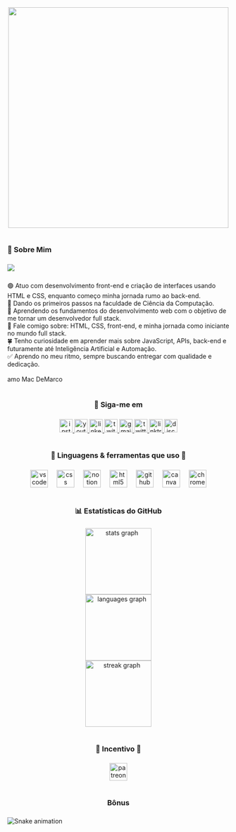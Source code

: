 <div align="center">
  <img height="500" src="https://cdn.discordapp.com/attachments/1388673250757836853/1398368807185027102/Lucas.png?ex=68851bf0&is=6883ca70&hm=0583ba8aa5ec9f97ebcc6bb930fc0376713b8d73c249c39c6c0604b8d808b7b9&"  />
</div>

###

<h1 align="left"></h1>

###

<h3 align="left">🍏 Sobre Mim</h3>

###

<div align="left">
  <img src="https://visitor-badge.laobi.icu/badge?page_id=CodeLucasRosa.CodeLucasRosa&left_color=darkolivegreen&right_color=darkolivegreen&left_text=%3C/%3E%20Visualiza%C3%A7%C3%B5es%20de%20Perfil"  />
</div>

###

<p align="left">🟢 Atuo com desenvolvimento front-end e criação de interfaces usando HTML e CSS, enquanto começo minha jornada rumo ao back-end.<br>🌱 Dando os primeiros passos na faculdade de Ciência da Computação.<br>🌿 Aprendendo os fundamentos do desenvolvimento web com o objetivo de me tornar um desenvolvedor full stack.<br>📗 Fale comigo sobre: HTML, CSS, front-end, e minha jornada como iniciante no mundo full stack.<br>🍀 Tenho curiosidade em aprender mais sobre JavaScript, APIs, back-end e futuramente até Inteligência Artificial e Automação.<br>✅ Aprendo no meu ritmo, sempre buscando entregar com qualidade e dedicação.<br><br>amo Mac DeMarco</p>

###

<h1 align="left"></h1>

###

<h3 align="center">🐍 Siga-me em</h3>

###

<div align="center">
  <a href="https://www.instagram.com/codelucasrosa/" target="_blank">
    <img src="https://img.shields.io/static/v1?message=Instagram&logo=instagram&label=&color=E4405F&logoColor=white&labelColor=&style=for-the-badge" height="30" alt="instagram logo"  />
  </a>
  <a href="https://www.youtube.com/@CodeLucasRosa" target="_blank">
    <img src="https://img.shields.io/static/v1?message=Youtube&logo=youtube&label=&color=FF0000&logoColor=white&labelColor=&style=for-the-badge" height="30" alt="youtube logo"  />
  </a>
  <a href="https://www.linkedin.com/in/CodeLucasRosa" target="_blank">
    <img src="https://img.shields.io/static/v1?message=off&logo=linkedin&label=Linkedin&color=808080&logoColor=white&labelColor=808080&style=for-the-badge" height="30" alt="linkedin logo"  />
  </a>
  <a href="https://www.twitch.tv/codelucasrosa/" target="_blank">
    <img src="https://img.shields.io/static/v1?message=Twitch&logo=twitch&label=&color=9146FF&logoColor=white&labelColor=&style=for-the-badge" height="30" alt="twitch logo"  />
  </a>
  <a href="mailto:rosalucas.codes@gmail.com" target="_blank">
    <img src="https://img.shields.io/static/v1?message=Gmail&logo=gmail&label=&color=D14836&logoColor=white&labelColor=&style=for-the-badge" height="30" alt="gmail logo"  />
  </a>
  <a href="https://x.com/CodeLucasRosa" target="_blank">
    <img src="https://img.shields.io/static/v1?message=Twitter&logo=twitter&label=X&color=1DA1F2&logoColor=white&labelColor=1DA1F2&style=for-the-badge" height="30" alt="twitter logo"  />
  </a>
  <a href="https://linktr.ee/CodeLucasRosa" target="_blank">
    <img src="https://img.shields.io/static/v1?message=Linktree&logo=linktree&label=&color=1de9b6&logoColor=white&labelColor=&style=for-the-badge" height="30" alt="linktree logo"  />
  </a>
  <img src="https://img.shields.io/static/v1?message=Discord&logo=discord&label=yazabot.&color=7289DA&logoColor=white&labelColor=7289DA&style=for-the-badge" height="30" alt="discord logo"  />
</div>

###

<h1 align="left"></h1>

###

<h3 align="center">📗 Linguagens & ferramentas que uso 📗</h3>

###

<div align="center">
  <img src="https://cdn.jsdelivr.net/gh/devicons/devicon/icons/vscode/vscode-original.svg" height="40" alt="vscode logo"  />
  <img width="12" />
  <img src="https://cdn.jsdelivr.net/gh/devicons/devicon/icons/css3/css3-original.svg" height="40" alt="css logo"  />
  <img width="12" />
  <img src="https://cdn.jsdelivr.net/gh/devicons/devicon/icons/notion/notion-original.svg" height="40" alt="notion logo"  />
  <img width="12" />
  <img src="https://cdn.jsdelivr.net/gh/devicons/devicon/icons/html5/html5-original.svg" height="40" alt="html5 logo"  />
  <img width="12" />
  <img src="https://cdn.jsdelivr.net/gh/devicons/devicon/icons/github/github-original.svg" height="40" alt="github logo"  />
  <img width="12" />
  <img src="https://cdn.jsdelivr.net/gh/devicons/devicon/icons/canva/canva-original.svg" height="40" alt="canva logo"  />
  <img width="12" />
  <img src="https://cdn.jsdelivr.net/gh/devicons/devicon/icons/chrome/chrome-original.svg" height="40" alt="chrome logo"  />
</div>

###

<h1 align="left"></h1>

###

<h3 align="center">📊 Estatísticas do GitHub</h3>

###

<div align="center">
  <img src="https://github-readme-stats.vercel.app/api?username=CodeLucasRosa&hide_title=false&hide_rank=false&show_icons=true&include_all_commits=true&count_private=true&disable_animations=false&theme=dracula&locale=en&hide_border=false&order=1" height="150" alt="stats graph" /> <br>
  <img src="https://github-readme-stats.vercel.app/api/top-langs?username=CodeLucasRosa&locale=en&hide_title=false&layout=compact&card_width=320&langs_count=5&theme=dracula&hide_border=false&order=2" height="150" alt="languages graph" /> <br>
  <img src="https://streak-stats.demolab.com?user=CodeLucasRosa&locale=en&mode=daily&theme=dracula&hide_border=false&border_radius=5&order=3" height="150" alt="streak graph"  />
</div>

###

<h1 align="left"></h1>

###

<h3 align="center">💸 Incentivo 💸</h3>

###

<div align="center">
  <a href="https://www.patreon.com/c/CodeLucasRosa" target="_blank">
    <img src="https://img.shields.io/static/v1?message=Patreon&logo=patreon&label=&color=F96854&logoColor=white&labelColor=&style=for-the-badge" height="40" alt="patreon logo"  />
  </a>
</div>

###

<h1 align="left"></h1>

###

<h3 align="center">Bônus</h3>

###

<img src="https://raw.githubusercontent.com/CodeLucasRosa/CodeLucasRosa/output/snake.svg" alt="Snake animation" />

###
